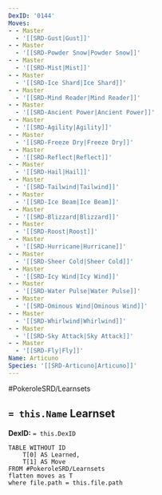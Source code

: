 ```yaml
---
DexID: '0144'
Moves:
- - Master
  - '[[SRD-Gust|Gust]]'
- - Master
  - '[[SRD-Powder Snow|Powder Snow]]'
- - Master
  - '[[SRD-Mist|Mist]]'
- - Master
  - '[[SRD-Ice Shard|Ice Shard]]'
- - Master
  - '[[SRD-Mind Reader|Mind Reader]]'
- - Master
  - '[[SRD-Ancient Power|Ancient Power]]'
- - Master
  - '[[SRD-Agility|Agility]]'
- - Master
  - '[[SRD-Freeze Dry|Freeze Dry]]'
- - Master
  - '[[SRD-Reflect|Reflect]]'
- - Master
  - '[[SRD-Hail|Hail]]'
- - Master
  - '[[SRD-Tailwind|Tailwind]]'
- - Master
  - '[[SRD-Ice Beam|Ice Beam]]'
- - Master
  - '[[SRD-Blizzard|Blizzard]]'
- - Master
  - '[[SRD-Roost|Roost]]'
- - Master
  - '[[SRD-Hurricane|Hurricane]]'
- - Master
  - '[[SRD-Sheer Cold|Sheer Cold]]'
- - Master
  - '[[SRD-Icy Wind|Icy Wind]]'
- - Master
  - '[[SRD-Water Pulse|Water Pulse]]'
- - Master
  - '[[SRD-Ominous Wind|Ominous Wind]]'
- - Master
  - '[[SRD-Whirlwind|Whirlwind]]'
- - Master
  - '[[SRD-Sky Attack|Sky Attack]]'
- - Master
  - '[[SRD-Fly|Fly]]'
Name: Articuno
Species: '[[SRD-Articuno|Articuno]]'
---
```


#PokeroleSRD/Learnsets

## `= this.Name` Learnset

**DexID:** `= this.DexID`

```dataview
TABLE WITHOUT ID
    T[0] AS Learned,
    T[1] AS Move
FROM #PokeroleSRD/Learnsets
flatten moves as T
where file.path = this.file.path
```
